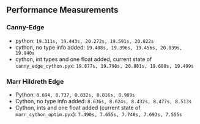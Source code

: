 ## Performance Measurements

### Canny-Edge

* python: `19.311s, 19.443s, 20.272s, 19.591s, 20.822s`
* cython, no type info added: `19.408s, 19.396s, 19.456s, 20.039s, 19.940s`
* cython, int types and one float added, current state of `canny_edge_cython.pyx`: `19.877s, 19.798s, 20.881s, 19.688s, 19.499s`

### Marr Hildreth Edge

* Python: `8.694, 8.737, 8.832s, 8.816s, 8.909s`
* Cython, no type info added: `8.636s, 8.624s, 8.432s, 8.477s, 8.513s`
* Cython, ints and one float added (current state of `marr_cython_optim.pyx`): `7.490s, 7.655s, 7.740s, 7.693s, 7.555s`